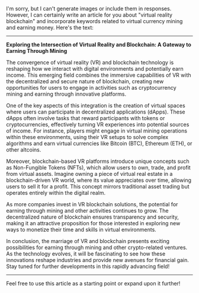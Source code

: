 I'm sorry, but I can't generate images or include them in responses. However, I can certainly write an article for you about "virtual reality blockchain" and incorporate keywords related to virtual currency mining and earning money. Here's the text:

---

**Exploring the Intersection of Virtual Reality and Blockchain: A Gateway to Earning Through Mining**

The convergence of virtual reality (VR) and blockchain technology is reshaping how we interact with digital environments and potentially earn income. This emerging field combines the immersive capabilities of VR with the decentralized and secure nature of blockchain, creating new opportunities for users to engage in activities such as cryptocurrency mining and earning through innovative platforms.

One of the key aspects of this integration is the creation of virtual spaces where users can participate in decentralized applications (dApps). These dApps often involve tasks that reward participants with tokens or cryptocurrencies, effectively turning VR experiences into potential sources of income. For instance, players might engage in virtual mining operations within these environments, using their VR setups to solve complex algorithms and earn virtual currencies like Bitcoin (BTC), Ethereum (ETH), or other altcoins.

Moreover, blockchain-based VR platforms introduce unique concepts such as Non-Fungible Tokens (NFTs), which allow users to own, trade, and profit from virtual assets. Imagine owning a piece of virtual real estate in a blockchain-driven VR world, where its value appreciates over time, allowing users to sell it for a profit. This concept mirrors traditional asset trading but operates entirely within the digital realm.

As more companies invest in VR blockchain solutions, the potential for earning through mining and other activities continues to grow. The decentralized nature of blockchain ensures transparency and security, making it an attractive proposition for those interested in exploring new ways to monetize their time and skills in virtual environments.

In conclusion, the marriage of VR and blockchain presents exciting possibilities for earning through mining and other crypto-related ventures. As the technology evolves, it will be fascinating to see how these innovations reshape industries and provide new avenues for financial gain. Stay tuned for further developments in this rapidly advancing field!

--- 

Feel free to use this article as a starting point or expand upon it further!